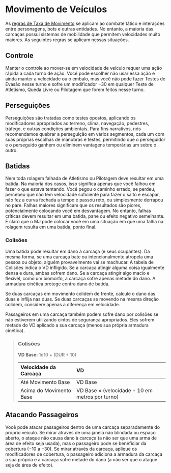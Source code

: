 # Movimento de Veículos

As [regras de Taxa de Movimento](24-movement.md#taxa-de-movimento) se aplicam ao combate tático e interações entre personagens, bots e outras entidades. No entanto, a maioria das carcaças possui sistemas de mobilidade que permitem velocidades muito maiores. As seguintes regras se aplicam nessas situações.

## Controle

Manter o controle ao mover-se em velocidade de veículo requer uma ação rápida a cada turno de ação. Você pode escolher não usar essa ação e ainda manter a velocidade ou o embalo, mas você não pode fazer Testes de Evasão nesse turno e sofre um modificador −30 em qualquer Teste de Atletismo, Queda Livre ou Pilotagem que forem feitos nesse turno.

## Perseguições

Perseguições são tratadas como testes opostos, aplicando os modificadores apropriados ao terreno, clima, navegação, pedestres, tráfego, e outras condições ambientais. Para fins narrativos, nós recomendamos quebrar a perseguição em vários segmentos, cada um com suas próprias escolhas de manobras e testes, permitindo que o perseguidor e o perseguido ganhem ou eliminem vantagens temporárias um sobre o outro.

## Batidas

Nem toda rolagem falhada de Atletismo ou Pilotagem deve resultar em uma batida. Na maioria dos casos, isso significa apenas que você falhou em fazer o que estava tentando. Você pegou o caminho errado, se perdeu, percebeu que não tem velocidade suficiente para fazer o salto e escapar, não fez a curva fechada a tempo e passou reto, ou simplesmente derrapou no pare. Falhas maiores significam que os resultados são piores, potencialmente colocando você em desvantagem. No entanto, falhas críticas devem resultar em uma batida, pane ou efeito negativo semelhante. É claro que o MJ pode colocar você em uma situação em que uma falha na rolagem resulta em uma batida, ponto final.

### Colisões

Uma batida pode resultar em dano à carcaça (e seus ocupantes). Da mesma forma, se uma carcaça bate ou intencionalmente atropela uma pessoa ou objeto, alguém provavelmente vai se machucar. A tabela de Colisões indica o VD infligido. Se a carcaça atingir alguma coisa igualmente densa e dura, ambas sofrem dano. Se a carcaça atingir algo macio e flexível, como um biomorfo, a carcaça sofre apenas metade do dano. A armadura cinética protege contra dano de batida.

Se duas carcaças em movimento colidem de frente, calcule o dano das duas e inflija nas duas. Se duas carcaças se movendo na mesma direção colidem, considere apenas a diferença em velocidade.

Passageiros em uma carcaça também podem sofre dano por colisões se não estiverem utilizando cintos de segurança apropriados. Eles sofrem metade do VD aplicado a sua carcaça (menos sua própria armadura cinética).

<blockquote class="table">

### Colisões

**VD Base:** 1d10 + (DUR ÷ 10)

| Velocidade da Carcaça   | VD                                              |
|:----------------------- |:----------------------------------------------- |
| Até Movimento Base      | VD Base                                         |
| Acima do Movimento Base | VD Base × (velocidade ÷ 10 em metros por turno) |

</blockquote>

## Atacando Passageiros

Você pode atacar passageiros dentro de uma carcaça separadamente do próprio veículo. Se mirar através de uma janela não blindada ou espaço aberto, o ataque não causa dano à carcaça (a não ser que uma arma de área de efeito seja usada), mas o passageiro pode se beneficiar da cobertura (−10 a −30). Se mirar através da carcaça, aplique os modificadores de cobertura, o passageiro adiciona a armadura da carcaça a sua própria e a carcaça sofre metade do dano (a não ser que o ataque seja de área de efeito).
